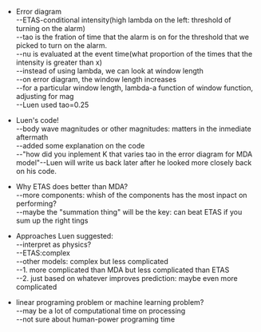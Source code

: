 * Error diagram  
--ETAS-conditional intensity(high lambda on the left: threshold of turning on the alarm)  
--tao is the fration of time that the alarm is on for the threshold that we picked to turn on the alarm.   
--nu is evaluated at the event time(what proportion of the times that the intensity is greater than x)   
--instead of using lambda, we can look at window length  
--on error diagram, the window length increases  
--for a particular window length, lambda-a function of window function, adjusting for mag  
--Luen used tao=0.25

* Luen's code!  
--body wave magnitudes or other magnitudes: matters in the inmediate aftermath  
--added some explanation on the code  
--"how did you inplement K that varies tao in the error diagram for MDA model"--Luen will write us back later after he looked more closely back on his code.  

* Why ETAS does better than MDA?  
--more components: whish of the components has the most inpact on performing?  
--maybe the "summation thing" will be the key: can beat ETAS if you sum up the right tings  

* Approaches Luen suggested:  
--interpret as physics?  
--ETAS:complex  
--other models: complex but less complicated  
--1. more complicated than MDA but less complicated than ETAS  
--2. just based on whatever improves prediction: maybe even more complicated  

* linear programing problem or machine learning problem?  
--may be a lot of computational time on processing  
--not sure about human-power programing time  
